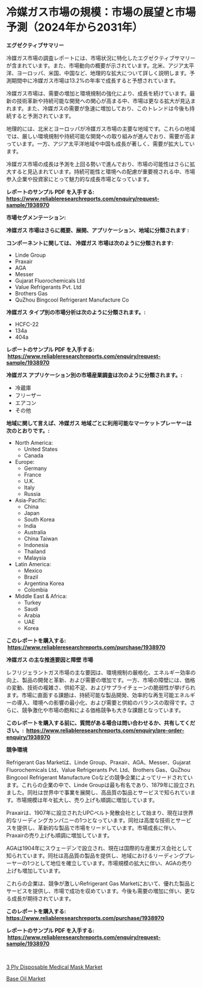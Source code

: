 <p><h1>冷媒ガス市場の規模：市場の展望と市場予測（2024年から2031年）</h1></p><p><strong>エグゼクティブサマリー</strong></p>
<p><p>冷媒ガス市場の調査レポートには、市場状況に特化したエグゼクティブサマリーが含まれています。また、市場動向の概要が示されています。北米、アジア太平洋、ヨーロッパ、米国、中国など、地理的な拡大について詳しく説明します。予測期間中に冷媒ガス市場は13.2%の年率で成長すると予想されています。</p><p>冷媒ガス市場は、需要の増加と環境規制の強化により、成長を続けています。最新の技術革新や持続可能な開発への関心が高まる中、市場は更なる拡大が見込まれます。また、冷媒ガスの需要が急速に増加しており、このトレンドは今後も持続すると予測されています。</p><p>地理的には、北米とヨーロッパが冷媒ガス市場の主要な地域です。これらの地域では、厳しい環境規制や持続可能な開発への取り組みが進んでおり、需要が高まっています。一方、アジア太平洋地域や中国も成長が著しく、需要が拡大しています。</p><p>冷媒ガス市場の成長は予測を上回る勢いで進んでおり、市場の可能性はさらに拡大すると見込まれています。持続可能性と環境への配慮が重要視される中、市場参入企業や投資家にとって魅力的な成長市場となっています。</p></p>
<p><strong>レポートのサンプル PDF を入手する: <a href="https://www.reliableresearchreports.com/enquiry/request-sample/1938970">https://www.reliableresearchreports.com/enquiry/request-sample/1938970</a></strong></p>
<p><strong>市場セグメンテーション:</strong></p>
<p><strong> 冷媒ガス 市場はさらに概要、展開、アプリケーション、地域に分類されます :</strong></p>
<p><strong>コンポーネントに関しては、 冷媒ガス 市場は次のように分類されます: &nbsp;</strong></p>
<p><ul><li>Linde Group</li><li>Praxair</li><li>AGA</li><li>Messer</li><li>Gujarat Fluorochemicals Ltd</li><li>Value Refrigerants Pvt. Ltd</li><li>Brothers Gas</li><li>QuZhou Bingcool Refrigerant Manufacture Co</li></ul></p>
<p><strong> 冷媒ガス タイプ別の市場分析は次のように分類されます。:</strong></p>
<p><ul><li>HCFC-22</li><li>134a</li><li>404a</li></ul></p>
<p><strong>レポートのサンプル PDF を入手する: &nbsp;<a href="https://www.reliableresearchreports.com/enquiry/request-sample/1938970">https://www.reliableresearchreports.com/enquiry/request-sample/1938970</a></strong></p>
<p><strong> 冷媒ガス アプリケーション別の市場産業調査は次のように分類されます。:</strong></p>
<p><ul><li>冷蔵庫</li><li>フリーザー</li><li>エアコン</li><li>その他</li></ul></p>
<p><strong>地域に関して言えば、冷媒ガス 地域ごとに利用可能なマーケットプレーヤーは次のとおりです。:</strong></p>
<p><ul>
    <li>
        North America:
        <ul>
            <li>United States</li>
            <li>Canada</li>
        </ul>
    </li>
    <li>
        Europe:
        <ul>
            <li>Germany</li>
            <li>France</li>
            <li>U.K.</li>
            <li>Italy</li>
            <li>Russia</li>
        </ul>
    </li>
    <li>
        Asia-Pacific:
        <ul>
            <li>China</li>
            <li>Japan</li>
            <li>South Korea</li>
            <li>India</li>
            <li>Australia</li>
            <li>China Taiwan</li>
            <li>Indonesia</li>
            <li>Thailand</li>
            <li>Malaysia</li>
        </ul>
    </li>
    <li>
        Latin America:
        <ul>
            <li>Mexico</li>
            <li>Brazil</li>
            <li>Argentina Korea</li>
            <li>Colombia</li>
        </ul>
    </li>
    <li>
        Middle East & Africa:
        <ul>
            <li>Turkey</li>
            <li>Saudi</li>
            <li>Arabia</li>
            <li>UAE</li>
            <li>Korea</li>
        </ul>
    </li>
    </ul></p>
<p><strong>このレポートを購入する: &nbsp;<a href="https://www.reliableresearchreports.com/purchase/1938970">https://www.reliableresearchreports.com/purchase/1938970</a></strong></p>
<p><strong>冷媒ガス の主な推進要因と障壁 市場</strong></p>
<p><p>レフリジェラントガス市場の主な要因は、環境規制の厳格化、エネルギー効率の向上、製品の開発と革新、および需要の増加です。一方、市場の障壁には、価格の変動、技術の複雑さ、供給不足、およびサプライチェーンの脆弱性が挙げられます。市場に直面する課題は、持続可能な製品開発、効率的な再生可能エネルギーの導入、環境への影響の最小化、および需要と供給のバランスの取得です。さらに、競争激化や市場の飽和による価格競争も大きな課題となっています。</p></p>
<p><strong>このレポートを購入する前に、質問がある場合は問い合わせるか、共有してください。:&nbsp; <a href="https://www.reliableresearchreports.com/enquiry/pre-order-enquiry/1938970">https://www.reliableresearchreports.com/enquiry/pre-order-enquiry/1938970</a></strong></p>
<p><strong>競争環境</strong></p>
<p><p>Refrigerant Gas Marketは、Linde Group、Praxair、AGA、Messer、Gujarat Fluorochemicals Ltd、Value Refrigerants Pvt. Ltd、Brothers Gas、QuZhou Bingcool Refrigerant Manufacture Coなどの競争企業によってリードされています。これらの企業の中で、Linde Groupは最も有名であり、1879年に設立されました。同社は世界中で事業を展開し、高品質の製品とサービスで知られています。市場規模は年々拡大し、売り上げも順調に増加しています。</p><p>Praxairは、1907年に設立されたUPCベルト発散会社として始まり、現在は世界的なリーディングカンパニーの1つとなっています。同社は高度な技術とサービスを提供し、革新的な製品で市場をリードしています。市場成長に伴い、Praxairの売り上げも順調に増加しています。</p><p>AGAは1904年にスウェーデンで設立され、現在は国際的な産業ガス会社として知られています。同社は高品質の製品を提供し、地域におけるリーディングプレーヤーの1つとして地位を確立しています。市場規模の拡大に伴い、AGAの売り上げも増加しています。</p><p>これらの企業は、競争が激しいRefrigerant Gas Marketにおいて、優れた製品とサービスを提供し、市場で成功を収めています。今後も需要の増加に伴い、更なる成長が期待されています。</p></p>
<p><strong>このレポートを購入する: &nbsp; <a href="https://www.reliableresearchreports.com/purchase/1938970">https://www.reliableresearchreports.com/purchase/1938970</a></strong></p>
<p><strong>レポートのサンプル PDF を入手する: &nbsp;<a href="https://www.reliableresearchreports.com/enquiry/request-sample/1938970">https://www.reliableresearchreports.com/enquiry/request-sample/1938970</a></strong><strong></strong></p>
<p>&nbsp;</p>
<p><p><a href="https://butternut-bug-553.notion.site/3-Ply-Disposable-Medical-Mask-Market-Insights-Market-Players-and-Forecast-Till-2031-a925f2e75c5b42db80a92b7e21c79aab">3 Ply Disposable Medical Mask Market</a></p><p><a href="https://github.com/Glendatilghmankmgz0rbhwpy/Market-Research-Report-List-1/blob/main/base-oil-market.md">Base Oil Market</a></p></p>